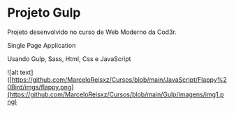# Projeto Gulp

<p>Projeto desenvolvido no curso de Web Moderno da Cod3r.
<p>Single Page Application
<p>Usando Gulp, Sass, Html, Css e JavaScript

![alt text]([https://github.com/MarceloReisxz/Cursos/blob/main/JavaScript/Flappy%20Bird/imgs/flappy.png](https://github.com/MarceloReisxz/Cursos/blob/main/Gulp/imagens/img1.png)
